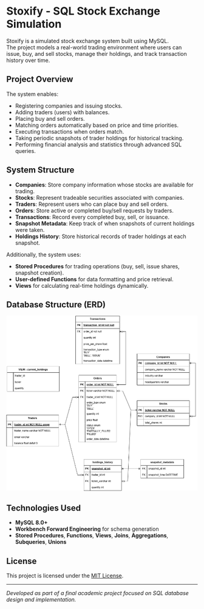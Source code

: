 # Stoxify - SQL Stock Exchange Simulation

Stoxify is a simulated stock exchange system built using MySQL.  
The project models a real-world trading environment where users can issue, buy, and sell stocks, manage their holdings, and track transaction history over time.

## Project Overview

The system enables:
- Registering companies and issuing stocks.
- Adding traders (users) with balances.
- Placing buy and sell orders.
- Matching orders automatically based on price and time priorities.
- Executing transactions when orders match.
- Taking periodic snapshots of trader holdings for historical tracking.
- Performing financial analysis and statistics through advanced SQL queries.

## System Structure

- **Companies**: Store company information whose stocks are available for trading.
- **Stocks**: Represent tradeable securities associated with companies.
- **Traders**: Represent users who can place buy and sell orders.
- **Orders**: Store active or completed buy/sell requests by traders.
- **Transactions**: Record every completed buy, sell, or issuance.
- **Snapshot Metadata**: Keep track of when snapshots of current holdings were taken.
- **Holdings History**: Store historical records of trader holdings at each snapshot.

Additionally, the system uses:
- **Stored Procedures** for trading operations (buy, sell, issue shares, snapshot creation).
- **User-defined Functions** for data formatting and price retrieval.
- **Views** for calculating real-time holdings dynamically.

## Database Structure (ERD)

![Database ERD](./EDR_diagram.png)

## Technologies Used

- **MySQL 8.0+**
- **Workbench Forward Engineering** for schema generation
- **Stored Procedures**, **Functions**, **Views**, **Joins**, **Aggregations**, **Subqueries**, **Unions**

## License

This project is licensed under the [MIT License](LICENSE).

---

*Developed as part of a final academic project focused on SQL database design and implementation.*
